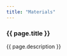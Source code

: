 ```yaml
---
title: "Materials"
---
```


<h3>
  {{ page.title }}
</h3>
<img src="{{
site.servurl }}/{{ site.baseurl }}{{ page.imageset }}/Materials.jpg" alt="">

<div>
  {{ page.description }}
</div>
